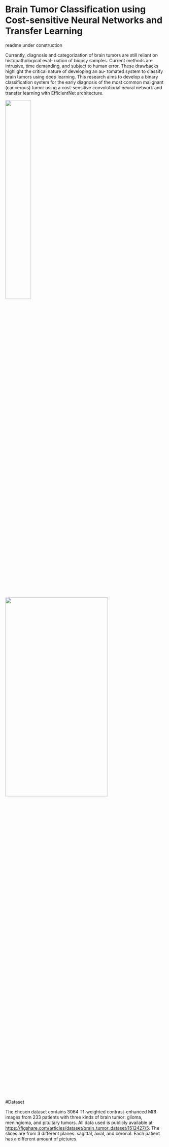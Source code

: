 # Brain Tumor Classification using Cost-sensitive Neural Networks and Transfer Learning

readme under construction


Currently, diagnosis and categorization of brain tumors are still reliant on histopathological eval-
uation of biopsy samples. Current methods are intrusive, time demanding,
and subject to human error. These drawbacks highlight the critical nature of developing an au-
tomated system to classify brain tumors using deep learning. This research aims to develop a
binary classification system for the early diagnosis of the most common malignant (cancerous)
tumor using a cost-sensitive convolutional neural network and transfer learning with EfficientNet
architecture.


<img src="https://user-images.githubusercontent.com/20649715/158368324-00df0d35-6ef2-4562-a6f5-121de4bdcf74.png" width=40% height=40%>


<img src="https://user-images.githubusercontent.com/20649715/158368652-c4c05aa5-f575-4bad-8c67-ed19a626b9c8.png" width=80% height=40%>

#Dataset

The chosen dataset contains 3064 T1-weighted contrast-enhanced MRI images from 233 patients
with three kinds of brain tumor: glioma, meningioma, and pituitary tumors. All data used is
publicly available at https://figshare.com/articles/dataset/brain_tumor_dataset/1512427/5. The slices are from 3 different planes: sagittal, axial, and coronal. Each patient has a different amount of pictures.









